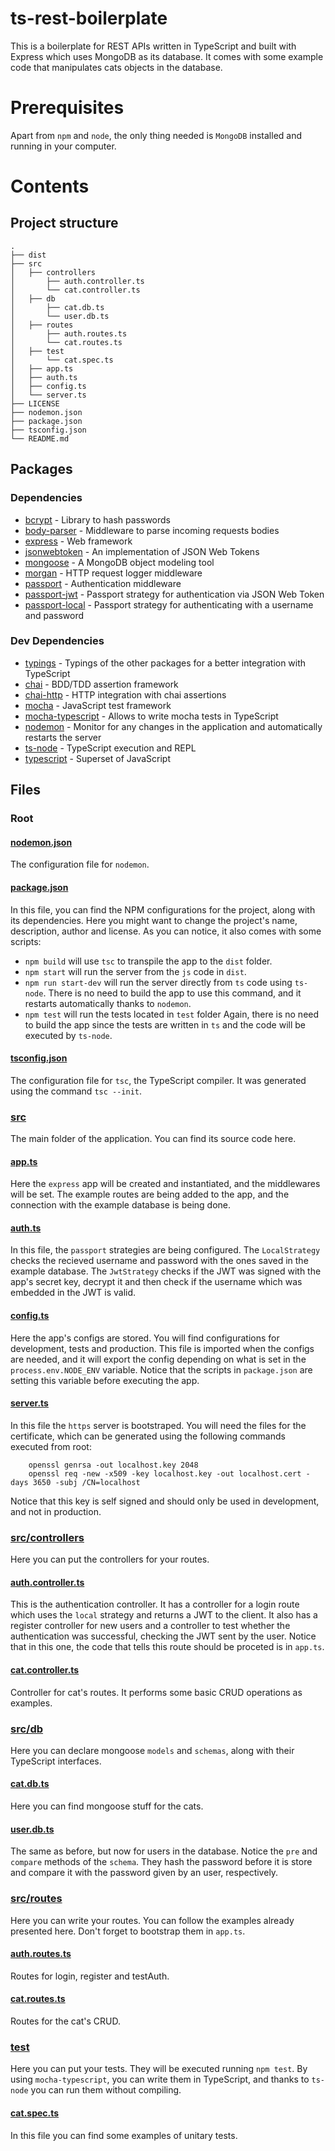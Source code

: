 # ts-rest-boilerplate
This is a boilerplate for REST APIs written in TypeScript and built with Express
which uses MongoDB as its database.
It comes with some example code that manipulates cats objects in the database.

# Prerequisites
Apart from `npm` and `node`, the only thing needed is `MongoDB` installed and
running in your computer.

# Contents
## Project structure

    .
    ├── dist
    ├── src
    │   ├── controllers
    │       ├── auth.controller.ts
    │       └── cat.controller.ts
    │   ├── db
    │       ├── cat.db.ts
    │       └── user.db.ts
    │   ├── routes
    │       ├── auth.routes.ts
    │       └── cat.routes.ts
    │   ├── test
    │       └── cat.spec.ts
    │   ├── app.ts
    │   ├── auth.ts
    │   ├── config.ts
    │   └── server.ts
    ├── LICENSE
    ├── nodemon.json
    ├── package.json
    ├── tsconfig.json
    └── README.md

## Packages
### Dependencies
* [bcrypt](https://github.com/kelektiv/node.bcrypt.js) - Library to hash passwords
* [body-parser](https://github.com/expressjs/body-parser) - Middleware to parse incoming requests bodies
* [express](https://github.com/expressjs/express) - Web framework
* [jsonwebtoken](https://github.com/auth0/node-jsonwebtoken) - An implementation of JSON Web Tokens
* [mongoose](https://github.com/Automattic/mongoose/) - A MongoDB object modeling tool
* [morgan](https://github.com/expressjs/morgan) - HTTP request logger middleware
* [passport](https://github.com/jaredhanson/passport) - Authentication middleware
* [passport-jwt](https://github.com/themikenicholson/passport-jwt) - Passport strategy for authentication via JSON Web Token
* [passport-local](https://github.com/jaredhanson/passport-local) - Passport strategy for authenticating with a username and password

### Dev Dependencies
* [typings](https://github.com/DefinitelyTyped/DefinitelyTyped) - Typings of the other packages for a better integration with TypeScript
* [chai](https://github.com/chaijs/chai) - BDD/TDD assertion framework
* [chai-http](https://github.com/chaijs/chai-http) - HTTP integration with chai assertions
* [mocha](https://github.com/mochajs/mocha) - JavaScript test framework
* [mocha-typescript](https://github.com/pana-cc/mocha-typescript) - Allows to write mocha tests in TypeScript
* [nodemon](https://github.com/remy/nodemon/) - Monitor for any changes in the application and automatically restarts the server
* [ts-node](https://github.com/TypeStrong/ts-node) - TypeScript execution and REPL
* [typescript](https://github.com/Microsoft/TypeScript) - Superset of JavaScript

## Files
### Root

#### [nodemon.json](nodemon.json)
The configuration file for `nodemon`.

#### [package.json](package.json)
In this file, you can find the NPM configurations for the project, along with
its dependencies. Here you might want to change the project's name, description,
author and license. As you can notice, it also comes with some scripts:
* `npm build` will use `tsc` to transpile the app to the `dist` folder.
* `npm start` will run the server from the `js` code in `dist`.
* `npm run start-dev` will run the server directly from `ts` code using
`ts-node`. There is no need to build the app to use this command, and it
restarts automatically thanks to `nodemon`.
* `npm test` will run the tests located in `test` folder Again, there is no
need to build the app since the tests are written in `ts` and the code will
be executed by `ts-node`.

#### [tsconfig.json](tsconfig.json)
The configuration file for `tsc`, the TypeScript compiler. It was generated
using the command `tsc --init`.

### [src](src)
The main folder of the application. You can find its source code here.

#### [app.ts](src/app.ts)
Here the `express` app will be created and instantiated, and the middlewares will
be set. The example routes are being added to the app, and the connection with
the example database is being done.

#### [auth.ts](src/auth.ts)
In this file, the `passport` strategies are being configured. The `LocalStrategy`
checks the recieved username and password with the ones saved in the example database.
The `JwtStrategy` checks if the JWT was signed with the app's secret key, decrypt it
and then check if the username which was embedded in the JWT is valid.

#### [config.ts](src/config.ts)
Here the app's configs are stored. You will find configurations for development,
tests and production. This file is imported when the configs are needed, and it
will export the config depending on what is set in the `process.env.NODE_ENV`
variable. Notice that the scripts in `package.json` are setting this variable before
executing the app.

#### [server.ts](src/server.ts)
In this file the `https` server is bootstraped. You will need the files for
the certificate, which can be generated using the following commands executed
from root:
```
    openssl genrsa -out localhost.key 2048
    openssl req -new -x509 -key localhost.key -out localhost.cert -days 3650 -subj /CN=localhost
```
Notice that this key is self signed and should only be used in development, and not in production.

### [src/controllers](src/controllers)
Here you can put the controllers for your routes.

#### [auth.controller.ts](src/controllers/auth.controller.ts)
This is the authentication controller. It has a controller for a login route which uses the
`local` strategy and returns a JWT to the client. It also has a register controller for new
users and a controller to test whether the authentication was successful, checking the JWT
sent by the user. Notice that in this one, the code that tells this route should be proceted
is in `app.ts`.

#### [cat.controller.ts](src/controllers/cat.controller.ts)
Controller for cat's routes. It performs some basic CRUD operations as examples.

### [src/db](src/db)
Here you can declare mongoose `models` and `schemas`, along with their TypeScript interfaces.

#### [cat.db.ts](src/db/cat.db.ts)
Here you can find mongoose stuff for the cats.

#### [user.db.ts](src/db/user.db.ts)
The same as before, but now for users in the database. Notice the `pre` and `compare`
methods of the `schema`. They hash the password before it is store and compare it with
the password given by an user, respectively.

### [src/routes](src/routes)
Here you can write your routes. You can follow the examples already presented here.
Don't forget to bootstrap them in `app.ts`.

#### [auth.routes.ts](src/routes/auth.routes.ts)
Routes for login, register and testAuth.

#### [cat.routes.ts](src/routes/cat.routes.ts)
Routes for the cat's CRUD.

### [test](src/test)
Here you can put your tests. They will be executed running `npm test`.
By using `mocha-typescript`, you can write them in TypeScript, and thanks to
`ts-node` you can run them without compiling.

#### [cat.spec.ts](src/test/cat.spec.ts)
In this file you can find some examples of unitary tests.
